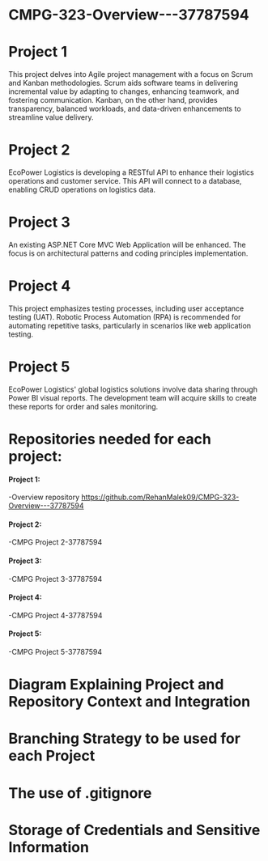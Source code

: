 # CMPG-323-Overview---37787594

# Project 1
This project delves into Agile project management with a focus on Scrum and Kanban methodologies. Scrum aids software teams in delivering incremental value by adapting to changes, enhancing teamwork, and fostering communication. Kanban, on the other hand, provides transparency, balanced workloads, and data-driven enhancements to streamline value delivery.

# Project 2
EcoPower Logistics is developing a RESTful API to enhance their logistics operations and customer service. This API will connect to a database, enabling CRUD operations on logistics data.

# Project 3
An existing ASP.NET Core MVC Web Application will be enhanced. The focus is on architectural patterns and coding principles implementation.

# Project 4
This project emphasizes testing processes, including user acceptance testing (UAT). Robotic Process Automation (RPA) is recommended for automating repetitive tasks, particularly in scenarios like web application testing.

# Project 5
EcoPower Logistics' global logistics solutions involve data sharing through Power BI visual reports. The development team will acquire skills to create these reports for order and sales monitoring.

# Repositories needed for each project:
#### Project 1: 
-Overview repository
https://github.com/RehanMalek09/CMPG-323-Overview---37787594

#### Project 2:
-CMPG Project 2-37787594

#### Project 3:
-CMPG Project 3-37787594

#### Project 4:
-CMPG Project 4-37787594

#### Project 5:
-CMPG Project 5-37787594

# Diagram Explaining Project and Repository Context and Integration

# Branching Strategy to be used for each Project

# The use of .gitignore

# Storage of Credentials and Sensitive Information
